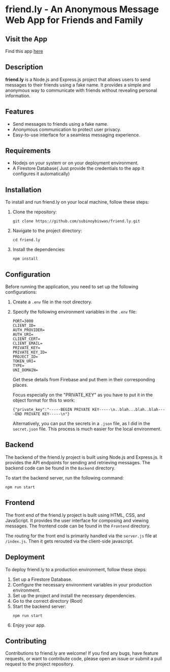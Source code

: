 # friend.ly - An Anonymous Message Web App for Friends and Family

## Visit the App
Find this app [here](https://friendly-2gdr.onrender.com)

## Description
**friend.ly** is a Node.js and Express.js project that allows users to send messages to their friends using a fake name. It provides a simple and anonymous way to communicate with friends without revealing personal information.

## Features
- Send messages to friends using a fake name.
- Anonymous communication to protect user privacy.
- Easy-to-use interface for a seamless messaging experience.

## Requirements
- Nodejs on your system or on your deployment environment.
- A Firestore Database( Just provide the credentials to the app it configures it automatically)

## Installation
To install and run friend.ly on your local machine, follow these steps:

1. Clone the repository:
   ```
   git clone https://github.com/subinoybiswas/friend.ly.git
   ```
2. Navigate to the project directory:
   ```
   cd friend.ly
   ```
3. Install the dependencies:
   ```
   npm install
   ```

## Configuration
Before running the application, you need to set up the following configurations:

1. Create a `.env` file in the root directory.
2. Specify the following environment variables in the `.env` file:
   ```
   PORT=3000
   CLIENT_ID=
   AUTH_PROVIDER=
   AUTH_URI=
   CLIENT_CERT=
   CLIENT_EMAIL=
   PRIVATE_KEY=
   PRIVATE_KEY_ID=
   PROJECT_ID=
   TOKEN_URI=
   TYPE=
   UNI_DOMAIN=
   ```
   Get these details from Firebase and put them in their corresponding places.

   Focus especially on the "PRIVATE_KEY" as you have to put it in the object format for this to work:
   ```
   {"private_key":"-----BEGIN PRIVATE KEY-----\n..blah...blah..blah----END PRIVATE KEY-----\n"}
   ```
   Alternatively, you can put the secrets in a `.json` file, as I did in the `secret.json` file. This process is much easier for the local environment.

## Backend
The backend of the friend.ly project is built using Node.js and Express.js. It provides the API endpoints for sending and retrieving messages. The backend code can be found in the `Backend` directory.

To start the backend server, run the following command:
```
npm run start
```

## Frontend
The front end of the friend.ly project is built using HTML, CSS, and JavaScript. It provides the user interface for composing and viewing messages. The frontend code can be found in the `Frontend` directory.

The routing for the front end is primarily handled via the `server.js` file at `/index.js`. Then it gets rerouted via the client-side javascript.

## Deployment
To deploy friend.ly to a production environment, follow these steps:

1. Set up a Firestore Database.
2. Configure the necessary environment variables in your production environment.
3. Set up the project and install the necessary dependencies.
4. Go to the correct directory (Root)
5. Start the backend server:
   ```
   npm run start
   ```
6. Enjoy your app.

## Contributing
Contributions to friend.ly are welcome! If you find any bugs, have feature requests, or want to contribute code, please open an issue or submit a pull request to the project repository.
